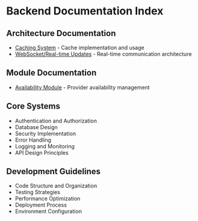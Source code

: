 # Backend Documentation Index

## Architecture Documentation
- [Caching System](./architecture/caching.md) - Cache implementation and usage
- [WebSocket/Real-time Updates](./architecture/websockets.md) - Real-time communication architecture

## Module Documentation
- [Availability Module](./modules/availability.md) - Provider availability management

## Core Systems
- Authentication and Authorization
- Database Design
- Security Implementation
- Error Handling
- Logging and Monitoring
- API Design Principles

## Development Guidelines
- Code Structure and Organization
- Testing Strategies
- Performance Optimization
- Deployment Process
- Environment Configuration
